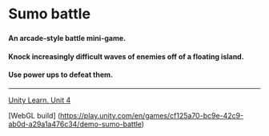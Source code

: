 # Sumo battle

### 
#### An arcade-style battle mini-game. 
#### Knock increasingly difficult waves of enemies off of a floating island. 
#### Use power ups to defeat them.
------
[Unity Learn. Unit 4](https://learn.unity.com/project/unit-4-gameplay-mechanics?uv=2020.3&pathwayId=5f7e17e1edbc2a5ec21a20af&missionId=5f7648a4edbc2a5578eb67df)

[WebGL build] (https://play.unity.com/en/games/cf125a70-bc9e-42c9-ab0d-a29a1a476c34/demo-sumo-battle)
